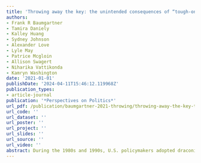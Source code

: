 ```yaml
---
title: 'Throwing away the key: the unintended consequences of “tough-on-crime” laws'
authors:
- Frank R Baumgartner
- Tamira Daniely
- Kalley Huang
- Sydney Johnson
- Alexander Love
- Lyle May
- Patrice Mcgloin
- Allison Swagert
- Niharika Vattikonda
- Kamryn Washington
date: '2021-01-01'
publishDate: '2024-04-11T15:46:12.119968Z'
publication_types:
- article-journal
publication: '*Perspectives on Politics*'
url_pdf: /publication/baumgartner-2021-throwing/throwing-away-the-key-the-unintended-consequences-of-tough-on-crime-laws.pdf
url_code: ''
url_dataset: ''
url_poster: ''
url_project: ''
url_slides: ''
url_source: ''
url_video: ''
abstract: During the 1980s and 1990s, U.S. policymakers adopted draconian criminal justice polices including widespread use of extremely long sentences, including life without parole. The country is now coming to face the consequences of these policies: a new class of geriatric prisoners posing little threat to public safety as they age into their seventies and beyond. Using a perspective drawn from bounded rationality, framing, and agenda-setting, we recount how policymakers adopted these policies, with key blind spots relating to obvious consequences of these harsh laws. We show how political leaders can over-respond to a perceived public policy crisis, particularly when powerful frames of race, fear, and dehumanization come to dominate the public discourse. We show how these trends are radically changing the demographics and needs of prison populations through a chronological review, mathematical simulation of the prison population, review of statistics about prison population, and personal stories illustrating these themes drawn from inside prison.
---
```

